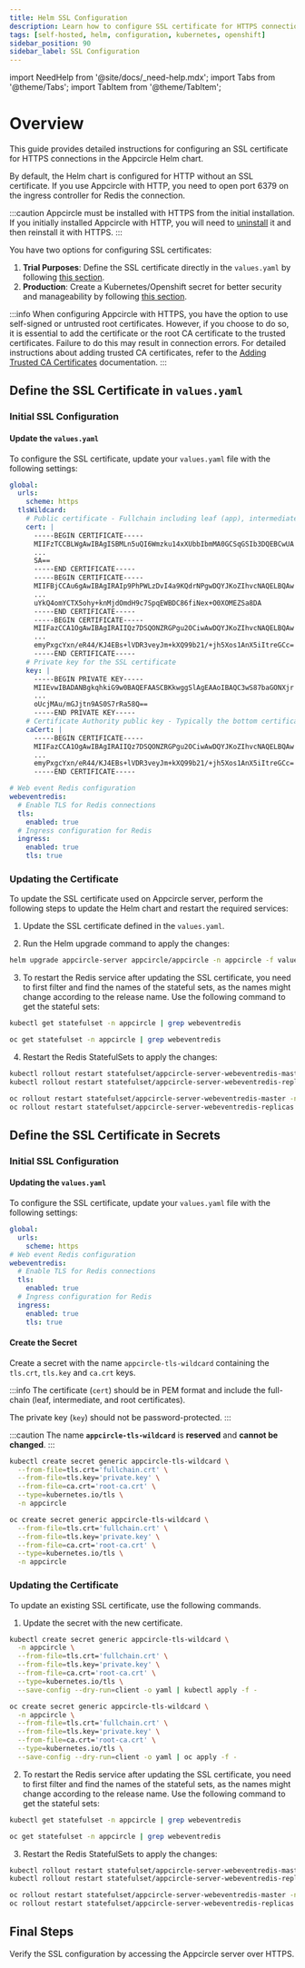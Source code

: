 ```yaml
---
title: Helm SSL Configuration
description: Learn how to configure SSL certificate for HTTPS connections
tags: [self-hosted, helm, configuration, kubernetes, openshift]
sidebar_position: 90
sidebar_label: SSL Configuration
---
```


import NeedHelp from '@site/docs/\_need-help.mdx';
import Tabs from '@theme/Tabs';
import TabItem from '@theme/TabItem';

# Overview

This guide provides detailed instructions for configuring an SSL certificate for HTTPS connections in the Appcircle Helm chart. 

By default, the Helm chart is configured for HTTP without an SSL certificate. If you use Appcircle with HTTP, you need to open port 6379 on the ingress controller for Redis the connection.

:::caution
Appcircle must be installed with HTTPS from the initial installation. If you initially installed Appcircle with HTTP, you will need to [uninstall](/self-hosted-appcircle/install-server/helm-chart/uninstallation) it and then reinstall it with HTTPS.
:::

You have two options for configuring SSL certificates:

1. **Trial Purposes**: Define the SSL certificate directly in the `values.yaml` by following [this section](#define-the-ssl-certificate-in-valuesyaml).
2. **Production**: Create a Kubernetes/Openshift secret for better security and manageability by following [this section](#define-the-ssl-certificate-in-secrets).

:::info
When configuring Appcircle with HTTPS, you have the option to use self-signed or untrusted root certificates. However, if you choose to do so, it is essential to add the certificate or the root CA certificate to the trusted certificates. Failure to do this may result in connection errors. For detailed instructions about adding trusted CA certificates, refer to the [Adding Trusted CA Certificates](/self-hosted-appcircle/install-server/helm-chart/configuration/ca-certificates) documentation.
:::

## Define the SSL Certificate in `values.yaml`

### Initial SSL Configuration

#### Update the `values.yaml`

To configure the SSL certificate, update your `values.yaml` file with the following settings:

```yaml
global:
  urls:
    scheme: https
  tlsWildcard:
    # Public certificate - Fullchain including leaf (app), intermediate and root SSL certificates
    cert: |
      -----BEGIN CERTIFICATE-----
      MIIFzTCCBLWgAwIBAgISBMLn5uQI6Wmzku14xXUbbIbmMA0GCSqGSIb3DQEBCwUA
      ...
      SA==
      -----END CERTIFICATE-----
      -----BEGIN CERTIFICATE-----
      MIIFBjCCAu6gAwIBAgIRAIp9PhPWLzDvI4a9KQdrNPgwDQYJKoZIhvcNAQELBQAw
      ...
      uYkQ4omYCTX5ohy+knMjdOmdH9c7SpqEWBDC86fiNex+O0XOMEZSa8DA
      -----END CERTIFICATE-----
      -----BEGIN CERTIFICATE-----
      MIIFazCCA1OgAwIBAgIRAIIQz7DSQONZRGPgu2OCiwAwDQYJKoZIhvcNAQELBQAw
      ...
      emyPxgcYxn/eR44/KJ4EBs+lVDR3veyJm+kXQ99b21/+jh5Xos1AnX5iItreGCc=
      -----END CERTIFICATE-----
    # Private key for the SSL certificate
    key: |
      -----BEGIN PRIVATE KEY-----
      MIIEvwIBADANBgkqhkiG9w0BAQEFAASCBKkwggSlAgEAAoIBAQC3wS87baGONXjr
      ...
      oUcjMAu/mGJjtn9AS0S7rRa58Q==
      -----END PRIVATE KEY-----
    # Certificate Authority public key - Typically the bottom certificate of the fullchain SSL certificate
    caCert: |
      -----BEGIN CERTIFICATE-----
      MIIFazCCA1OgAwIBAgIRAIIQz7DSQONZRGPgu2OCiwAwDQYJKoZIhvcNAQELBQAw
      ...
      emyPxgcYxn/eR44/KJ4EBs+lVDR3veyJm+kXQ99b21/+jh5Xos1AnX5iItreGCc=
      -----END CERTIFICATE-----

# Web event Redis configuration
webeventredis:
  # Enable TLS for Redis connections
  tls:
    enabled: true
  # Ingress configuration for Redis
  ingress:
    enabled: true
    tls: true
```

### Updating the Certificate

To update the SSL certificate used on Appcircle server, perform the following steps to update the Helm chart and restart the required services:

1. Update the SSL certificate defined in the `values.yaml`.

2. Run the Helm upgrade command to apply the changes:

```bash
helm upgrade appcircle-server appcircle/appcircle -n appcircle -f values.yaml
```

3. To restart the Redis service after updating the SSL certificate, you need to first filter and find the names of the stateful sets, as the names might change according to the release name. Use the following command to get the stateful sets:

<Tabs>
  <TabItem value="kubernetes" label="Kubernetes" default>

```bash
kubectl get statefulset -n appcircle | grep webeventredis
````

  </TabItem>
  <TabItem value="openshift" label="Openshift">

```bash
oc get statefulset -n appcircle | grep webeventredis
````

  </TabItem>
</Tabs>

4. Restart the Redis StatefulSets to apply the changes:

<Tabs>
  <TabItem value="kubernetes" label="Kubernetes" default>

```bash
kubectl rollout restart statefulset/appcircle-server-webeventredis-master -n appcircle
kubectl rollout restart statefulset/appcircle-server-webeventredis-replicas -n appcircle
```

  </TabItem>
  <TabItem value="openshift" label="Openshift">

```bash
oc rollout restart statefulset/appcircle-server-webeventredis-master -n appcircle
oc rollout restart statefulset/appcircle-server-webeventredis-replicas -n appcircle
```

  </TabItem>
</Tabs>

## Define the SSL Certificate in Secrets

### Initial SSL Configuration

#### Updating the `values.yaml`

To configure the SSL certificate, update your `values.yaml` file with the following settings:

```yaml
global:
  urls:
    scheme: https
# Web event Redis configuration
webeventredis:
  # Enable TLS for Redis connections
  tls:
    enabled: true
  # Ingress configuration for Redis
  ingress:
    enabled: true
    tls: true
```

#### Create the Secret

Create a secret with the name `appcircle-tls-wildcard` containing the `tls.crt`, `tls.key` and `ca.crt` keys.

:::info
The certificate (`cert`) should be in PEM format and include the full-chain (leaf, intermediate, and root certificates). 

The private key (`key`) should not be password-protected.
:::

:::caution
The name **`appcircle-tls-wildcard`** is **reserved** and **cannot be changed**.
:::

<Tabs>
  <TabItem value="kubernetes" label="Kubernetes" default>

```bash
kubectl create secret generic appcircle-tls-wildcard \
  --from-file=tls.crt='fullchain.crt' \
  --from-file=tls.key='private.key' \
  --from-file=ca.crt='root-ca.crt' \
  --type=kubernetes.io/tls \
  -n appcircle
```

  </TabItem>
  <TabItem value="openshift" label="Openshift">

```bash
oc create secret generic appcircle-tls-wildcard \
  --from-file=tls.crt='fullchain.crt' \
  --from-file=tls.key='private.key' \
  --from-file=ca.crt='root-ca.crt' \
  --type=kubernetes.io/tls \
  -n appcircle
```

  </TabItem>
</Tabs>

### Updating the Certificate

To update an existing SSL certificate, use the following commands.

1. Update the secret with the new certificate.

<Tabs>
  <TabItem value="kubernetes" label="Kubernetes" default>

```bash
kubectl create secret generic appcircle-tls-wildcard \
  -n appcircle \
  --from-file=tls.crt='fullchain.crt' \
  --from-file=tls.key='private.key' \
  --from-file=ca.crt='root-ca.crt' \
  --type=kubernetes.io/tls \
  --save-config --dry-run=client -o yaml | kubectl apply -f -
```

  </TabItem>
  <TabItem value="openshift" label="Openshift">

```bash
oc create secret generic appcircle-tls-wildcard \
  -n appcircle \
  --from-file=tls.crt='fullchain.crt' \
  --from-file=tls.key='private.key' \
  --from-file=ca.crt='root-ca.crt' \
  --type=kubernetes.io/tls \
  --save-config --dry-run=client -o yaml | oc apply -f -
```

  </TabItem>
</Tabs>

2. To restart the Redis service after updating the SSL certificate, you need to first filter and find the names of the stateful sets, as the names might change according to the release name. Use the following command to get the stateful sets:

<Tabs>
  <TabItem value="kubernetes" label="Kubernetes" default>

```bash
kubectl get statefulset -n appcircle | grep webeventredis
````

  </TabItem>
  <TabItem value="openshift" label="Openshift">

```bash
oc get statefulset -n appcircle | grep webeventredis
````

  </TabItem>
</Tabs>

3. Restart the Redis StatefulSets to apply the changes:

<Tabs>
  <TabItem value="kubernetes" label="Kubernetes" default>

```bash
kubectl rollout restart statefulset/appcircle-server-webeventredis-master -n appcircle
kubectl rollout restart statefulset/appcircle-server-webeventredis-replicas -n appcircle
```

  </TabItem>
  <TabItem value="openshift" label="Openshift">

```bash
oc rollout restart statefulset/appcircle-server-webeventredis-master -n appcircle
oc rollout restart statefulset/appcircle-server-webeventredis-replicas -n appcircle
```

  </TabItem>
</Tabs>

## Final Steps

Verify the SSL configuration by accessing the Appcircle server over HTTPS.

<NeedHelp />